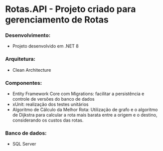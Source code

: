 # Rotas.API - Projeto criado para gerenciamento de Rotas

### Desenvolvimento: 
- Projeto desenvolvido em .NET 8

### Arquitetura: 
- Clean Architecture

### Componentes:
- Entity Framework Core com Migrations: facilitar a persistência e controle de versões do banco de dados
- xUnit: realização dos testes unitários
- Algoritmo de Cálculo da Melhor Rota: Utilização de grafo e o algoritmo de Dijkstra para calcular a rota mais barata entre a origem e o destino, considerando os custos das rotas.

### Banco de dados: 
- SQL Server

